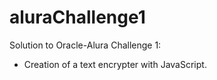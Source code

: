 # aluraChallenge1

Solution to Oracle-Alura Challenge 1:
- Creation of a text encrypter with JavaScript.
